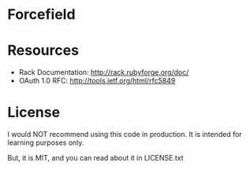 # Forcefield

# Resources

* Rack Documentation: http://rack.rubyforge.org/doc/
* OAuth 1.0 RFC: http://tools.ietf.org/html/rfc5849

# License

I would NOT recommend using this code in production. It is intended for learning purposes only.

But, it is MIT, and you can read about it in LICENSE.txt



